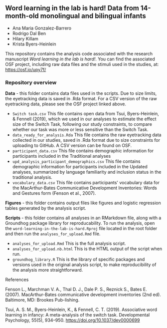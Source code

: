 ## Word learning in the lab is hard! Data from 14-month-old monolingual and bilingual infants
- Ana Maria Gonzalez-Barrero
- Rodrigo Dal Ben
- Hilary Killam
- Krista Byers-Heinlein

This repository contains the analysis code associated with the research manuscript *Word learning in the lab is hard!*. You can find the associated OSF project, including raw data files and the stimuli used in the studies, at: https://osf.io/upy7f/

### Repository overview

**Data** - this folder contains data files used in the scripts. Due to size limits, the eyetracking data is saved in .Rda format. For a CSV version of the raw eyetracking data, please see the OSF project linked above.
- ```Switch task.csv``` This file contains open data from Tsui, Byers-Heinlein, & Fennell (2019), which we used in our analyses to estimate the effect size of the Switch Task, following our study constraints, to compare whether our task was more or less sensitive than the Switch Task.
- ```data_ready_for_analysis.Rda``` This file contains the raw eyetracking data collected in our studies, saved in .Rda format due to size constraints for uploading to GitHub. A CSV version can be found on OSF.
- ```participant_data.csv``` This file contains demographic information for participants included in the Traditional analyses
- ```upd_analysis_participant_demographics.csv``` This file contains demographic information for participants included in the Updated analyses, summarized by language familiarity and inclusion status in the traditional analysis.
- ```vocabulary_data.csv``` This file contains participants' vocabulary data for the MacArthur-Bates Communicative Development Inventories: Words and Gestures form (Fenson et al., 2007).

**Figures** - this folder contains output files like figures and logistic regression tables generated by the analysis script.

**Scripts** - this folder contains all analyses in an RMarkdown file, along with a Groundhog package library for reproducability. To run the analysis, open the ```word-learning-in-the-lab-is-hard.Rproj``` file located in the root folder and then run the ```analyses_for_upload.Rmd``` file.
- ```analyses_for_upload.Rmd``` This is the full analysis script.
- ```analyses_for_upload.nb.html``` This is the HTML output of the script when run.
- ```groundhog_library.R``` This is the library of specific packages and versions used in the original analysis script, to make reproducibility of the analysis more straightforward.

References

Fenson L., Marchman V. A., Thal D. J., Dale P. S., Reznick S., Bates E. (2007). MacArthur-Bates communicative development inventories (2nd ed). Baltimore, MD: Brookes Pub-lishing.

Tsui, A. S. M., Byers-Heinlein, K., & Fennell, C. T. (2019). Associative word learning in infancy: A meta-analysis of the switch task. Developmental Psychology, 55(5), 934–950. https://doi.org/10.1037/dev0000699
